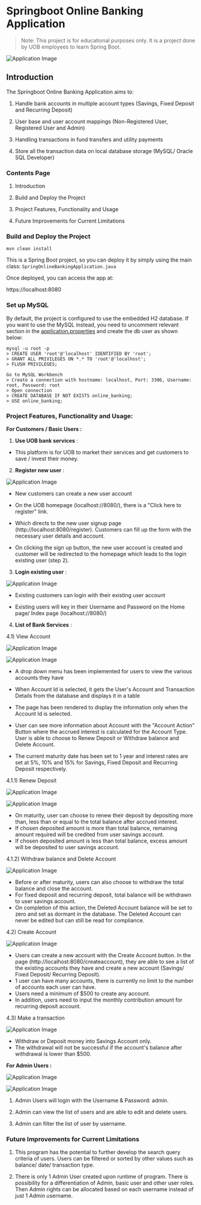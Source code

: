 # Springboot Online Banking Application

>Note: This project is for educational purposes only. It is a project done by UOB employees to learn Spring Boot.

![Application Image](https://github.com/wjlingg/springonlinebanking/blob/main/src/main/resources/static/images/application.png)

## Introduction
The Springboot Online Banking Application aims to:

1) Handle bank accounts in multiple account types (Savings, Fixed Deposit and Recurring Deposit)

2) User base and user account mappings (Non-Registered User, Registered User and Admin)

3) Handling transactions in fund transfers and utility payments

4) Store all the transaction data on local database storage (MySQL/ Oracle SQL Developer)

### Contents Page

1) Introduction

2) Build and Deploy the Project

3) Project Features, Functionality and Usage

4) Future Improvements for Current Limitations

### Build and Deploy the Project
```
mvn clean install
```

This is a Spring Boot project, so you can deploy it by simply using the main class: `SpringOnlineBankingApplication.java`

Once deployed, you can access the app at:

https://localhost:8080

### Set up MySQL

By default, the project is configured to use the embedded H2 database.
If you want to use the MySQL instead, you need to uncomment relevant section in the [application.properties](src/main/resources/application.properties) and create the db user as shown below:
```
mysql -u root -p 
> CREATE USER 'root'@'localhost' IDENTIFIED BY 'root';
> GRANT ALL PRIVILEGES ON *.* TO 'root'@'localhost';
> FLUSH PRIVILEGES;

Go to MySQL Workbench
> Create a connection with hostname: localhost, Port: 3306, Username: root, Password: root
> Open connection
> CREATE DATABASE IF NOT EXISTS online_banking;
> USE online_banking;
```

### Project Features, Functionality and Usage:

**For Customers / Basic Users :**

1) **Use UOB bank services** :
- This platform is for UOB to market their services and get customers to save / invest their money.
  <br>

2) **Register new user** :

![Application Image](https://github.com/wjlingg/springonlinebanking/blob/main/src/main/resources/static/images/register.png)

- New customers can create a new user account

- On the UOB homepage (localhost://8080/), there is a "Click here to register" link.

- Which directs to the new user signup page (http://localhost:8080/register). Customers can fill up the form with the necessary user details and account.

- On clicking the sign up button, the new user account is created and customer will be redirected to the homepage which leads to the login existing user (step 2).

3) **Login existing user** :

![Application Image](https://github.com/wjlingg/springonlinebanking/blob/main/src/main/resources/static/images/login.png)

- Existing customers can login with their existing user account

- Existing users will key in their Username and Password on the Home page/ Index page (localhost://8080/)

4) **List of Bank Services** :
   <br>

4.1) View Account

![Application Image](https://github.com/wjlingg/springonlinebanking/blob/main/src/main/resources/static/images/viewaccount.png)

![Application Image](https://github.com/wjlingg/springonlinebanking/blob/main/src/main/resources/static/images/processviewaccount.png)

- A drop down menu has been implemented for users to view the various accounts they have

- When Account Id is selected, it gets the User's Account and Transaction Details from the database and displays it in a table

- The page has been rendered to display the information only when the Account Id is selected.

- User can see more information about Account with the "Account Action" Button where the accrued interest is calculated for the Account Type. User is able to choose to Renew Deposit or Withdraw balance and Delete Account.

- The current maturity date has been set to 1 year and interest rates are set at 5%, 10% and 15% for Savings, Fixed Deposit and Recurring Deposit respectively.

4.1.1) Renew Deposit

![Application Image](https://github.com/wjlingg/springonlinebanking/blob/main/src/main/resources/static/images/renewdeposit.png)

![Application Image](https://github.com/wjlingg/springonlinebanking/blob/main/src/main/resources/static/images/processrenewdeposit.png)

- On maturity, user can choose to renew their deposit by depositing more than, less than or equal to the total balance after accrued interest.
- If chosen deposited amount is more than total balance, remaining amount required will be credited from user savings account.
- If chosen deposited amount is less than total balance, excess amount will be deposited to user savings account.

4.1.2) Withdraw balance and Delete Account

![Application Image](https://github.com/wjlingg/springonlinebanking/blob/main/src/main/resources/static/images/deleteaccount.png)

- Before or after maturity, users can also choose to withdraw the total balance and close the account.
- For fixed deposit and recurring deposit, total balance will be withdrawn to user savings account.
- On completion of this action, the Deleted Account balance will be set to zero and set as dormant in the database. The Deleted Account can never be edited but can still be read for compliance.
  <br>

4.2) Create Account

![Application Image](https://github.com/wjlingg/springonlinebanking/blob/main/src/main/resources/static/images/createaccount.png)

- Users can create a new account with the Create Account button. In the page (http://localhost:8080/createaccount), they are able to see a list of the existing accounts they have and create a new account (Savings/ Fixed Deposit/ Recurring Deposit).
- 1 user can have many accounts, there is currently no limit to the number of accounts each user can have.
- Users need a minimum of $500 to create any account.
- In addition, users need to input the monthly contribution amount for recurring deposit account.
  <br>

4.3) Make a transaction

![Application Image](https://github.com/wjlingg/springonlinebanking/blob/main/src/main/resources/static/images/transaction.png)

- Withdraw or Deposit money into Savings Account only.
- The withdrawal will not be successful if the account's balance after withdrawal is lower than $500.

**For Admin Users :**

![Application Image](https://github.com/wjlingg/springonlinebanking/blob/main/src/main/resources/static/images/admin.png)

![Application Image](https://github.com/wjlingg/springonlinebanking/blob/main/src/main/resources/static/images/processadmin.png)

1) Admin Users will login with the Username & Password: admin.

2) Admin can view the list of users and are able to edit and delete users.

3) Admin can filter the list of user by username.

### Future Improvements for Current Limitations

1) This program has the potential to further develop the search query criteria of users. Users can be filtered or sorted by other values such as balance/ date/ transaction type.

2) There is only 1 Admin User created upon runtime of program. There is possibility for a differentiation of Admin, basic user and other user roles. Then Admin rights can be allocated based on each username instead of just 1 Admin username.
